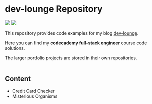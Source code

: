 # dev-lounge Repository

![](https://img.shields.io/github/languages/code-size/frankstange/dev-lounge) ![](https://img.shields.io/github/repo-size/frankstange/dev-lounge)

This repository provides code examples for my blog [dev-lounge](https://www.dev-lounge.com).

Here you can find my **codecademy full-stack engineer** course code solutions.

The larger portfolio projects are stored in their own repositories.
</br></br>

## Content

- Credit Card Checker
- Misterious Organisms
